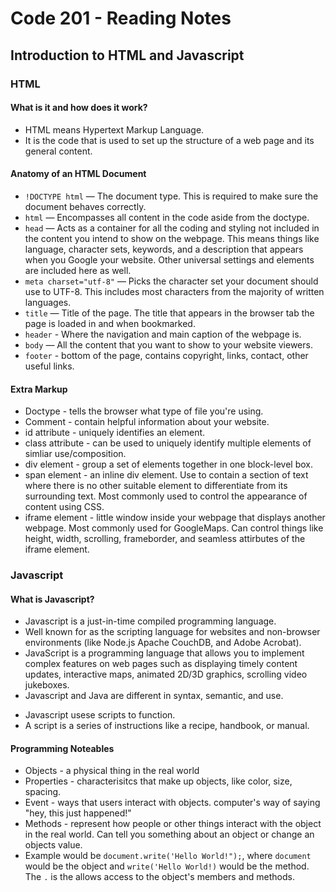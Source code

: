# Code 201 - Reading Notes
## Introduction to HTML and Javascript
### HTML
#### What is it and how does it work?
- HTML means Hypertext Markup Language.
- It is the code that is used to set up the structure of a web page and its general content.
#### Anatomy of an HTML Document
- `!DOCTYPE html` — The document type. This is required to make sure the document behaves correctly.
- `html` — Encompasses all content in the code aside from the doctype.
- `head` — Acts as a container for all the coding and styling not included in the content you intend to show on the webpage. This means things like language, character sets, keywords, and a description that appears when you Google your website. Other universal settings and elements are included here as well.
- `meta charset="utf-8"` — Picks the character set your document should use to UTF-8. This includes most characters from the majority of written languages.
- `title` — Title of the page. The title that appears in the browser tab the page is loaded in and when bookmarked.
- `header` - Where the navigation and main caption of the webpage is.
- `body` — All the content that you want to show to your website viewers.
- `footer` - bottom of the page, contains copyright, links, contact, other useful links.

#### Extra Markup 
<!-- Used book "HTML and CSS" by Jon Duckett pgs. 177 - 191 for these definitions -->
- Doctype - tells the browser what type of file you're using.
- Comment - contain helpful information about your website.
- id attribute - uniquely identifies an element.
- class attribute - can be used to uniquely identify multiple elements of simliar use/composition.
- div element - group a set of elements together in one block-level box.
- span element - an inline div element. Use to contain a section of text where there is no other suitable element to differentiate from its surrounding text. Most commonly used to control the appearance of content using CSS.
- iframe element - little window inside your webpage that displays another webpage. Most commonly used for GoogleMaps. Can control things like height, width, scrolling, frameborder, and seamless attirbutes of the iframe element.

### Javascript
#### What is Javascript?
- Javascript is a just-in-time compiled programming language.
- Well known for as the scripting language for websites and non-browser environments (like Node.js Apache CouchDB, and Adobe Acrobat).
- JavaScript is a programming language that allows you to implement complex features on web pages such as displaying timely content updates, interactive maps, animated 2D/3D graphics, scrolling video jukeboxes.
- Javascript and Java are different in syntax, semantic, and use.
<!-- obtained the information below this comment from "Javascript and JQuery" by Jon Duckett -->
- Javascript usese scripts to function.
- A script is a series of instructions like a recipe, handbook, or manual.

#### Programming Noteables
- Objects - a physical thing in the real world
- Properties - characterisitcs that make up objects, like color, size, spacing.
- Event - ways that users interact with objects. computer's way of saying "hey, this just happened!"
- Methods - represent how people or other things interact with the object in the real world. Can tell you something about an object or change an objects value.
- Example would be `document.write('Hello World!");`, where `document` would be the object and `write('Hello World!)` would be the method. The `.` is the allows access to the object's members and methods.